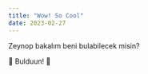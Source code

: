 ```yaml
---
title: "Wow! So Cool"
date: 2023-02-27
---
```

 Zeynop bakalım beni bulabilecek misin? 

 :egg: Bulduun! :egg:
